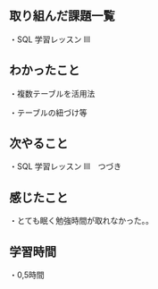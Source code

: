 ## 取り組んだ課題一覧
・SQL 学習レッスン III
## わかったこと
・複数テーブルを活用法

・テーブルの紐づけ等
## 次やること
・SQL 学習レッスン III　つづき
## 感じたこと
・とても眠く勉強時間が取れなかった。。
## 学習時間
・0,5時間